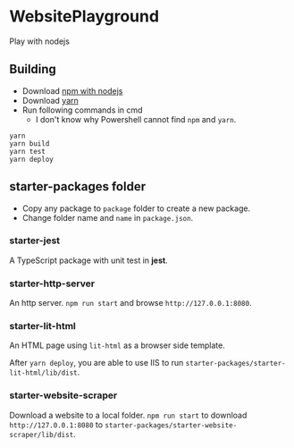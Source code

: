 # WebsitePlayground

Play with nodejs

## Building

- Download [npm with nodejs](https://www.npmjs.com/get-npm)
- Download [yarn](https://yarnpkg.com/lang/en/)
- Run following commands in cmd
  - I don't know why Powershell cannot find `npm` and `yarn`.

```plaintext
yarn
yarn build
yarn test
yarn deploy
```

## starter-packages folder

- Copy any package  to `package` folder to create a new package.
- Change folder name and `name` in `package.json`.

### starter-jest

A TypeScript package with unit test in **jest**.

### starter-http-server

An http server.
`npm run start` and browse `http://127.0.0.1:8080`.

### starter-lit-html

An HTML page using `lit-html` as a browser side template.

After `yarn deploy`, you are able to use IIS to run `starter-packages/starter-lit-html/lib/dist`.

### starter-website-scraper

Download a website to a local folder.
`npm run start` to download `http://127.0.0.1:8080` to `starter-packages/starter-website-scraper/lib/dist`.
